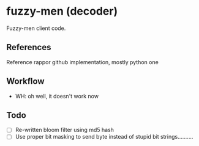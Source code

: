 # fuzzy-men (decoder)
Fuzzy-men client code.  

## References
Reference rappor github implementation, mostly python one

## Workflow
* WH: oh well, it doesn't work now

## Todo
- [ ] Re-written bloom filter using md5 hash 
- [ ] Use proper bit masking to send byte instead of stupid bit strings.......... 
